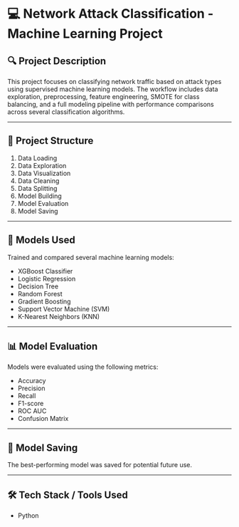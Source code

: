 # 💻 Network Attack Classification - Machine Learning Project

## 🔍 Project Description

This project focuses on classifying network traffic based on attack types using supervised machine learning models. The workflow includes data exploration, preprocessing, feature engineering, SMOTE for class balancing, and a full modeling pipeline with performance comparisons across several classification algorithms.

---

## 📁 Project Structure

1. Data Loading  
2. Data Exploration  
3. Data Visualization  
4. Data Cleaning  
5. Data Splitting  
6. Model Building  
7. Model Evaluation  
8. Model Saving  

---

## 🧠 Models Used

Trained and compared several machine learning models:

- XGBoost Classifier  
- Logistic Regression  
- Decision Tree  
- Random Forest  
- Gradient Boosting  
- Support Vector Machine (SVM)  
- K-Nearest Neighbors (KNN)  

---

## 📊 Model Evaluation

Models were evaluated using the following metrics:

- Accuracy  
- Precision  
- Recall  
- F1-score  
- ROC AUC  
- Confusion Matrix  

---

## 💾 Model Saving

The best-performing model was saved for potential future use.

---

## 🛠 Tech Stack / Tools Used

- Python

